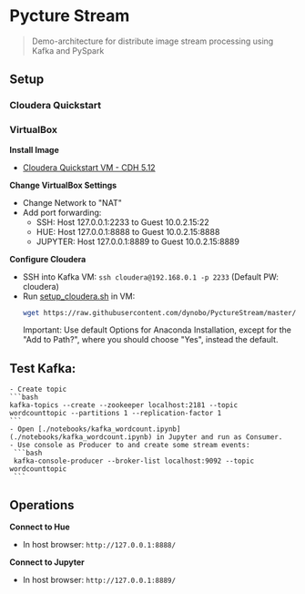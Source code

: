 # Pycture Stream

> Demo-architecture for distribute image stream processing using Kafka and PySpark

## Setup

### Cloudera Quickstart

### VirtualBox
**Install Image**
- [Cloudera Quickstart VM - CDH 5.12](https://www.cloudera.com/downloads/quickstart_vms/5-12.html)

**Change VirtualBox Settings**
- Change Network to "NAT"
- Add port forwarding:
    - SSH: Host 127.0.0.1:2233 to Guest 10.0.2.15:22
    - HUE:  Host 127.0.0.1:8888 to Guest 10.0.2.15:8888
    - JUPYTER:  Host 127.0.0.1:8889 to Guest 10.0.2.15:8889

**Configure Cloudera**
- SSH into Kafka VM: `ssh cloudera@192.168.0.1 -p 2233` (Default PW: cloudera)
- Run [setup_cloudera.sh](setup_cloudera.sh) in VM:
    ```bash
    wget https://raw.githubusercontent.com/dynobo/PyctureStream/master/setup_cloudera.sh && chmod +x ./setup_cloudera.sh && ./setup_cloudera.sh
    ```
    Important: Use default Options for Anaconda Installation,  except for the "Add to Path?", where you should choose "Yes", instead the default.

## Test Kafka:
    - Create topic
    ```bash
    kafka-topics --create --zookeeper localhost:2181 --topic wordcounttopic --partitions 1 --replication-factor 1
    ```
    - Open [./notebooks/kafka_wordcount.ipynb](./notebooks/kafka_wordcount.ipynb) in Jupyter and run as Consumer.
    - Use console as Producer to and create some stream events:
     ```bash
     kafka-console-producer --broker-list localhost:9092 --topic wordcounttopic
     ```

## Operations
**Connect to Hue**
- In host browser: `http://127.0.0.1:8888/`

**Connect to Jupyter**
- In host browser: `http://127.0.0.1:8889/`
